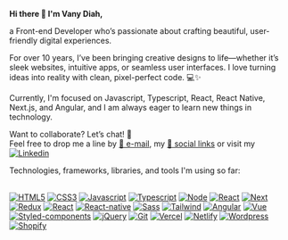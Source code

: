<b>Hi there 👋 I'm Vany Diah,</b>

a Front-end Developer who’s passionate about crafting beautiful, user-friendly digital experiences.

For over 10 years, I’ve been bringing creative designs to life—whether it’s sleek websites, intuitive apps, or seamless user interfaces. I love turning ideas into reality with clean, pixel-perfect code. 💻✨

Currently, I'm focused on Javascript, Typescript, React, React Native, Next.js, and Angular, and I am always eager to learn new things in technology.

Want to collaborate? Let’s chat! 💬<br />
Feel free to drop me a line by [💌 e-mail](mailto:vanydiah17@gmail.com), my [🔗 social links](https://vanydiah.carrd.co)
or visit my [![Linkedin](https://img.shields.io/badge/-LinkedIn-blue?style=flat&logo=Linkedin&logoColor=white&link=https://www.linkedin.com/in/vanydiah/)](https://www.linkedin.com/in/vanydiah/)

Technologies, frameworks, libraries, and tools I'm using so far: <br /> <br />

[![HTML5](https://img.shields.io/badge/HTML5-E34F26?style=for-the-badge&logo=html5&logoColor=white)]()
[![CSS3](https://img.shields.io/badge/CSS3-1572B6?style=for-the-badge&logo=css3&logoColor=white)]()
[![Javascript](https://img.shields.io/badge/JavaScript-323330?style=for-the-badge&logo=javascript&logoColor=F7DF1E)]()
[![Typescript](https://img.shields.io/badge/TypeScript-007ACC?style=for-the-badge&logo=typescript&logoColor=white)]()
[![Node](https://img.shields.io/badge/Node.js-43853D?style=for-the-badge&logo=node.js&logoColor=white)]()
[![React](https://img.shields.io/badge/React-20232A?style=for-the-badge&logo=react&logoColor=61DAFB)]()
[![Next](https://img.shields.io/badge/next.js-000000?style=for-the-badge&logo=nextdotjs&logoColor=white)]()
[![Redux](https://img.shields.io/badge/Redux-593D88?style=for-the-badge&logo=redux&logoColor=white)]()
[![React](https://img.shields.io/badge/zustand-%2320232a.svg?style=for-the-badge&logo=react&logoColor=%2361DAFB)]()
[![React-native](https://img.shields.io/badge/React_Native-20232A?style=for-the-badge&logo=react&logoColor=61DAFB)]()
[![Sass](https://img.shields.io/badge/Sass-CC6699?style=for-the-badge&logo=sass&logoColor=white)]()
[![Tailwind](https://img.shields.io/badge/Tailwind_CSS-38B2AC?style=for-the-badge&logo=tailwind-css&logoColor=white)]()
[![Angular](https://img.shields.io/badge/Angular-DD0031?style=for-the-badge&logo=angular&logoColor=white)]()
[![Vue](https://img.shields.io/badge/Vue.js-35495E?style=for-the-badge&logo=vue.js&logoColor=4FC08D)]()
[![Styled-components](https://img.shields.io/badge/styled--components-DB7093?style=for-the-badge&logo=styled-components&logoColor=white)]()
[![jQuery](https://img.shields.io/badge/jQuery-0769AD?style=for-the-badge&logo=jquery&logoColor=white)]()
[![Git](https://img.shields.io/badge/GIT-E44C30?style=for-the-badge&logo=git&logoColor=white)]()
[![Vercel](https://img.shields.io/badge/Vercel-000000?style=for-the-badge&logo=vercel&logoColor=white)]()
[![Netlify](https://img.shields.io/badge/Netlify-00C7B7?style=for-the-badge&logo=netlify&logoColor=white)]()
[![Wordpress](https://img.shields.io/badge/Wordpress-21759B?style=for-the-badge&logo=wordpress&logoColor=white)]()
[![Shopify](https://img.shields.io/badge/Shopify-7AB55C?style=for-the-badge&logo=shopify&logoColor=white)]()


</br></br>
<!--
<b>GitHub Stats</b>
</br></br>
[![My Awesome Stats](https://awesome-github-stats.azurewebsites.net/user-stats/vanydiah?cardType=level&theme=dracula&preferLogin=false&Border=C3C3C3)](https://git.io/awesome-stats-card)

![vanydiah's Streak](https://github-readme-streak-stats.herokuapp.com/?user=vanydiah&theme=dracula&hide_border=false)

![Top Langs](https://github-readme-stats.vercel.app/api/top-langs/?username=vanydiah&theme=dracula&layout=compact)

-->

<!--
**vanydiah/vanydiah** is a ✨ _special_ ✨ repository because its `README.md` (this file) appears on your GitHub profile.

Here are some ideas to get you started:

- 🔭 I’m currently working on ...
- 🌱 I’m currently learning ...
- 👯 I’m looking to collaborate on ...
- 🤔 I’m looking for help with ...
- 💬 Ask me about ...
- 📫 How to reach me: ...
- 😄 Pronouns: ...
- ⚡ Fun fact: ...
-->
